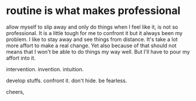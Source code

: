 # routine is what makes professional
allow myself to slip away and only do things when I feel like it, is not so professional. 
It is a little tough for me to confront it but it always been my problem. 
I like to stay away and see things from distance. It's take a lot more affort to make a real change. 
Yet also because of that should not means that I won't be able to do things my way well. 
But I'll have to pour my affort into it. 

intervention. 
invention. 
intuition. 

develop stuffs. confront it. don't hide. 
be fearless. 

cheers,
